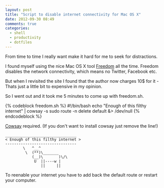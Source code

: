 ```yaml
---
layout: post
title: "Script to disable internet connectivity for Mac OS X"
date: 2012-09-30 08:49
comments: true
categories:
  - shell
  - productivity
  - dotfiles
---
```


From time to time I really want make it hard for me to seek for distractions.

I found myself using the nice Mac OS X tool [Freedom][1] all the time. Freedom disables the network connectivity, which means no Twitter, Facebook etc.

But when I revisited the site I found that the author now charges 10$ for it - Thats just a little bit to expensive in my opinion.

So I went out and it took me 5 minutes to come up with freedom.sh.

{% codeblock freedom.sh %}
#!/bin/bash
echo "Enough of this filthy internet" | cowsay -s
sudo route -n delete default &> /dev/null
{% endcodeblock %}

[Cowsay][2] required. (If you don't want to install cowsay just remove the line!)

    ________________________________ 
    < Enough of this filthy internet >
    -------------------------------- 
            \   ^__^
             \  (**)\_______
                (__)\       )\/\
                 U  ||----w |
                    ||     ||

To reenable your internet you have to add back the default route or restart your computer.

[1]: http://macfreedom.com/
[2]: http://en.wikipedia.org/wiki/Cowsay
